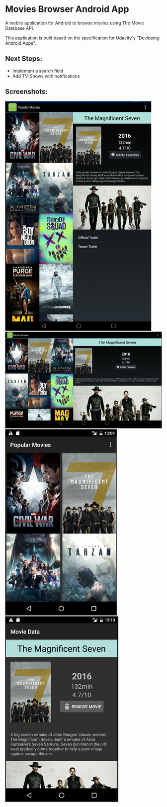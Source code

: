 # Movies Browser Android App
A mobile application for Android to browse movies using The Movie Database API.

This application is built based on the specification for Udacity's "Devloping Android Apps".

## Next Steps:
- Implement a search field
- Add TV-Shows with notifications

## Screenshots:
![Alt text](screenshots/screenshot_tablet_portrait_small.png?raw=true "Tablet Portrait")
![Alt text](screenshots/screenshot_tablet_landscape_small.png?raw=true "Tablet Landscape")
![Alt text](screenshots/screenshot_phone_movies_list_small.png?raw=true "Phone Movies List")
![Alt text](screenshots/screenshot_phone_moviie_data_small.png?raw=true "Phone Movie Data")



